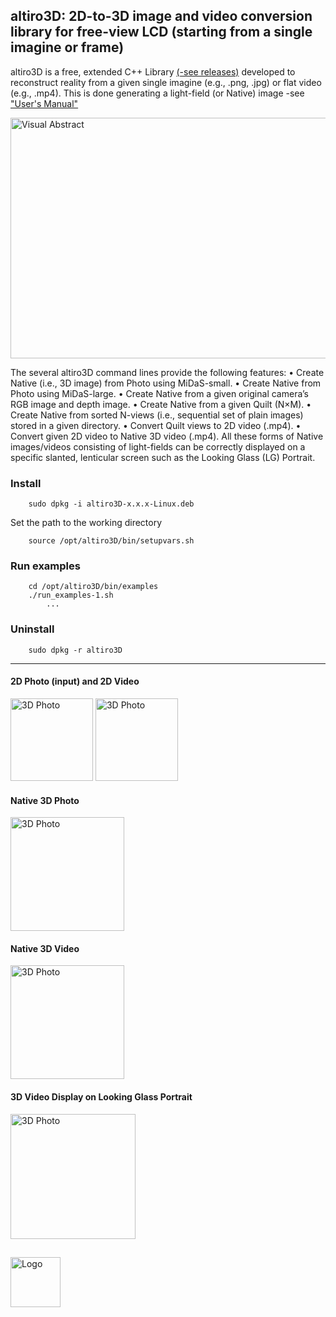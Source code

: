 ## altiro3D: 2D-to-3D image and video conversion library for free-view LCD (starting from a single imagine or frame)

altiro3D is a free, extended C++ Library [(-see releases)](https://github.com/canessae/altiro3D/releases/) developed to reconstruct reality from a given single imagine (e.g., .png, .jpg) or flat video (e.g., .mp4). This is done generating a
light-field (or Native) image -see ["User's Manual"](https://github.com/canessae/altiro3D/blob/main/altiro3D-UserManual-v2.pdf)

<picture>
  <img alt="Visual Abstract" src="https://user-images.githubusercontent.com/84878752/230509598-98cba7fb-59fc-4129-b569-0f15221348ec.png" width="683" height="385">
</picture>

The several altiro3D command lines provide the following features:
• Create Native (i.e., 3D image) from Photo using MiDaS-small.
• Create Native from Photo using MiDaS-large.
• Create Native from a given original camera’s RGB image and depth image.
• Create Native from a given Quilt (N×M).
• Create Native from sorted N-views (i.e., sequential set of plain images) stored
in a given directory.
• Convert Quilt views to 2D video (.mp4).
• Convert given 2D video to Native 3D video (.mp4).
All these forms of Native images/videos consisting of light-fields can be correctly
displayed on a specific slanted, lenticular screen such as the Looking Glass (LG) Portrait.


### Install

		sudo dpkg -i altiro3D-x.x.x-Linux.deb

Set the path to the working directory

		source /opt/altiro3D/bin/setupvars.sh

### Run examples
		cd /opt/altiro3D/bin/examples
		./run_examples-1.sh 
			...

### Uninstall

		sudo dpkg -r altiro3D

-------------------------------------------------
#### 2D Photo (input) and 2D Video

<picture>
  <img alt="3D Photo" src="https://user-images.githubusercontent.com/84878752/226052585-650fcb74-323f-491d-84d1-9f771430f069.jpg" width="132">
</picture>
<picture>
  <img alt="3D Photo" src="https://user-images.githubusercontent.com/84878752/226045600-1ccf40d2-79ad-4755-b818-ee9b7748bcf1.gif" width="132">
</picture>

#### Native 3D Photo

<picture>
  <img alt="3D Photo" src="https://user-images.githubusercontent.com/84878752/226053973-53c25d4a-4bfc-4b2f-a2a0-85cabfae1229.png" width="182">
</picture>

#### Native 3D Video

<picture>
  <img alt="3D Photo" src="https://user-images.githubusercontent.com/84878752/226071241-cadf9821-43be-4db9-badc-709ce0aec0b1.gif" width="182">
</picture>

#### 3D Video Display on Looking Glass Portrait

<picture>
  <img alt="3D Photo" src="https://user-images.githubusercontent.com/84878752/226109704-924bf271-ca22-4e3f-ac9d-0c8af370f1d4.gif" width="200">
</picture>

##

<picture>
  <img alt="Logo" src="https://user-images.githubusercontent.com/84878752/224785497-60c3ef3c-f341-4485-8194-dcfae28c8bd3.png" width="80">
</picture>
